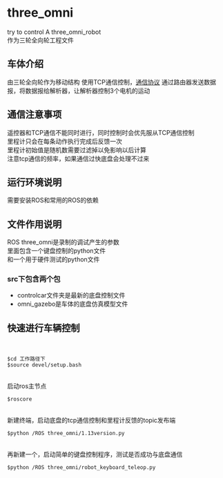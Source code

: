 # three_omni
try to control A three_omni_robot
<br/>
作为三轮全向轮工程文件
<br/>
## 车体介绍
由三轮全向轮作为移动结构
使用TCP通信控制，<a href = “three_omni/三轮全向底盘协议v0.2.pdf”>通信协议</a>
通过路由器发送数据报，将数据报给解析器，让解析器控制3个电机的运动
<br/>
## 通信注意事项
遥控器和TCP通信不能同时进行，同时控制时会优先服从TCP通信控制
<br/>
里程计只会在每条动作执行完成后反馈一次
<br/>
里程计初始值是随机数需要过滤掉以免影响以后计算
<br/>
注意tcp通信的频率，如果通信过快底盘会处理不过来
<br/>
## 运行环境说明
需要安装ROS和常用的ROS的依赖
<br/>
## 文件作用说明
ROS three_omni是录制的调试产生的参数
<br/>
里面包含一个键盘控制的python文件
<br/>
和一个用于硬件测试的python文件
<br/>
### src下包含两个包
* controlcar文件夹是最新的底盘控制文件
* omni_gazebo是车体的底盘仿真模型文件
## 快速进行车辆控制
<br/>

    $cd 工作路径下
    $source devel/setup.bash

<br/>
启动ros主节点
<br/>


    $roscore
  
  
<br/>
新建终端，启动底盘的tcp通信控制和里程计反馈的topic发布端<br/>

    $python /ROS three_omni/1.13version.py
   
<br/>
再新建一个，启动简单的键盘控制程序，测试是否成功与底盘通信<br/>

    $python /ROS three_omni/robot_keyboard_teleop.py
    
<br/>
